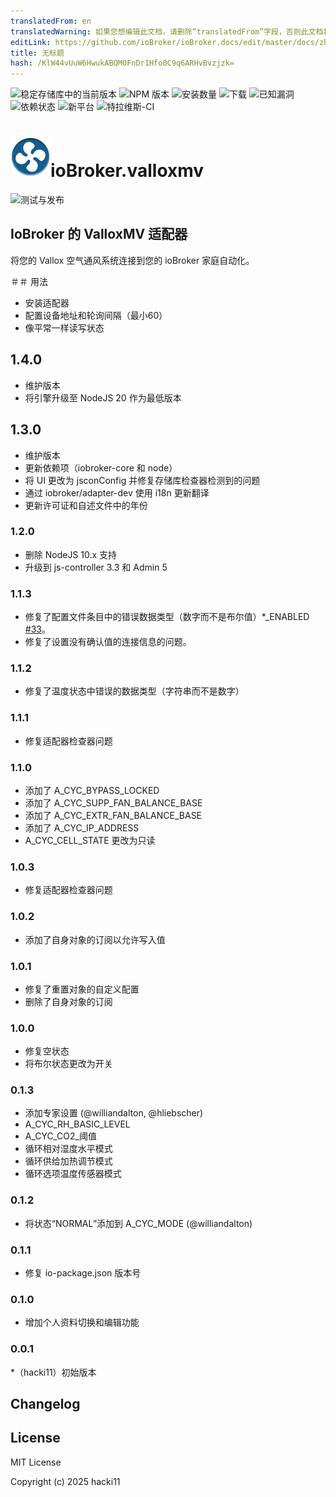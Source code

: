 ```yaml
---
translatedFrom: en
translatedWarning: 如果您想编辑此文档，请删除“translatedFrom”字段，否则此文档将再次自动翻译
editLink: https://github.com/ioBroker/ioBroker.docs/edit/master/docs/zh-cn/adapterref/iobroker.valloxmv/README.md
title: 无标题
hash: /KlW44vUuW6HwukABQM0FnDr1Hfo0C9q6ARHvBvzjzk=
---
```

![稳定存储库中的当前版本](https://iobroker.live/badges/valloxmv-stable.svg)
![NPM 版本](http://img.shields.io/npm/v/iobroker.valloxmv.svg)
![安装数量](https://iobroker.live/badges/valloxmv-installed.svg)
![下载](https://img.shields.io/npm/dm/iobroker.valloxmv.svg)
![已知漏洞](https://snyk.io/test/github/hacki11/ioBroker.valloxmv/badge.svg)
![依赖状态](https://img.shields.io/david/hacki11/iobroker.valloxmv.svg)
![新平台](https://nodei.co/npm/iobroker.valloxmv.png?downloads=true)
![特拉维斯-CI](http://img.shields.io/travis/hacki11/ioBroker.valloxmv/master.svg)

<h1><img src="admin/valloxmv.png" width="64"/>ioBroker.valloxmv</h1>

![测试与发布](https://github.com/hacki11/ioBroker.valloxmv/workflows/Test%20and%20Release/badge.svg)

## IoBroker 的 ValloxMV 适配器
将您的 Vallox 空气通风系统连接到您的 ioBroker 家庭自动化。

＃＃ 用法
* 安装适配器
* 配置设备地址和轮询间隔（最小60）
* 像平常一样读写状态

## 1.4.0
* 维护版本
* 将引擎升级至 NodeJS 20 作为最低版本

## 1.3.0
* 维护版本
* 更新依赖项（iobroker-core 和 node）
* 将 UI 更改为 jsconConfig 并修复存储库检查器检测到的问题
* 通过 iobroker/adapter-dev 使用 i18n 更新翻译
* 更新许可证和自述文件中的年份

### 1.2.0
* 删除 NodeJS 10.x 支持
* 升级到 js-controller 3.3 和 Admin 5

### 1.1.3
* 修复了配置文件条目中的错误数据类型（数字而不是布尔值）*_ENABLED [#33](https://github.com/hacki11/ioBroker.valloxmv/issues/33)。
* 修复了设置没有确认值的连接信息的问题。

### 1.1.2
* 修复了温度状态中错误的数据类型（字符串而不是数字）

### 1.1.1
* 修复适配器检查器问题

### 1.1.0
* 添加了 A_CYC_BYPASS_LOCKED
* 添加了 A_CYC_SUPP_FAN_BALANCE_BASE
* 添加了 A_CYC_EXTR_FAN_BALANCE_BASE
* 添加了 A_CYC_IP_ADDRESS
* A_CYC_CELL_STATE 更改为只读

### 1.0.3
* 修复适配器检查器问题

### 1.0.2
* 添加了自身对象的订阅以允许写入值

### 1.0.1
* 修复了重置对象的自定义配置
* 删除了自身对象的订阅

### 1.0.0
* 修复空状态
* 将布尔状态更改为开关

### 0.1.3
* 添加专家设置 (@williandalton, @hliebscher)
* A_CYC_RH_BASIC_LEVEL
* A_CYC_CO2_阈值
* 循环相对湿度水平模式
* 循环供给加热调节模式
* 循环选项温度传感器模式

### 0.1.2
* 将状态“NORMAL”添加到 A_CYC_MODE (@williandalton)

### 0.1.1
* 修复 io-package.json 版本号

### 0.1.0
* 增加个人资料切换和编辑功能

### 0.0.1
*（hacki11）初始版本

## Changelog

## License
MIT License

Copyright (c) 2025 hacki11